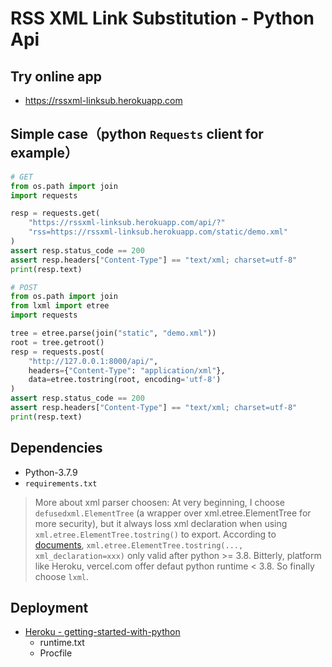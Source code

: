 # RSS XML Link Substitution - Python Api

## Try online app

- https://rssxml-linksub.herokuapp.com

## Simple case（python `Requests` client for example）

```python
# GET
from os.path import join
import requests

resp = requests.get(
    "https://rssxml-linksub.herokuapp.com/api/?"
    "rss=https://rssxml-linksub.herokuapp.com/static/demo.xml"
)
assert resp.status_code == 200
assert resp.headers["Content-Type"] == "text/xml; charset=utf-8"
print(resp.text)
```

```python
# POST
from os.path import join
from lxml import etree
import requests

tree = etree.parse(join("static", "demo.xml"))
root = tree.getroot()
resp = requests.post(
    "http://127.0.0.1:8000/api/",
    headers={"Content-Type": "application/xml"},
    data=etree.tostring(root, encoding='utf-8')
)
assert resp.status_code == 200
assert resp.headers["Content-Type"] == "text/xml; charset=utf-8"
print(resp.text)
```

## Dependencies

- Python-3.7.9
- `requirements.txt`

> More about xml parser choosen: At very beginning, I choose `defusedxml.ElementTree` (a wrapper over xml.etree.ElementTree for more security), but it always loss xml declaration when using `xml.etree.ElementTree.tostring()` to export. According to [documents](https://docs.python.org/3/library/xml.etree.elementtree.html), `xml.etree.ElementTree.tostring(..., xml_declaration=xxx)` only valid after python >= 3.8. Bitterly, platform like Heroku, vercel.com offer defaut python runtime < 3.8. So finally choose `lxml`.

## Deployment

- [Heroku - getting-started-with-python](https://devcenter.heroku.com/articles/getting-started-with-python)
  - runtime.txt
  - Procfile
